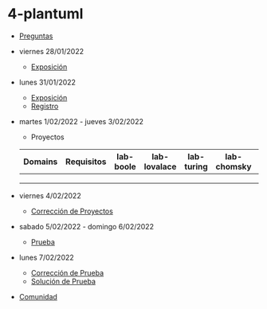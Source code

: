 # 4-plantuml

- [Preguntas](https://escuela.it/cursos/curso-recurrencia-desarrollo-software/clase/patron)
- viernes 28/01/2022
  - [Exposición](https://escuela.it/cursos/curso-recurrencia-desarrollo-software/clase/patron)
- lunes 31/01/2022
  - [Exposición](https://escuela.it/cursos/curso-recurrencia-desarrollo-software/clase/patron)
  - [Registro](https://forms.gle/pA2QvsW32P4KtTD77)
- martes 1/02/2022 - jueves 3/02/2022
  - Proyectos
  
  |Domains|Requisitos|lab-boole|lab-lovalace|lab-turing|lab-chomsky|lab-bernersLee|
  |-------|----------|---------|------------|----------|-----------|--------------|
  |       |          |         |            |          |           |              |
  |       |          |         |            |          |           |              |
  |       |          |         |            |          |           |              |
- viernes 4/02/2022
  - [Corrección de Proyectos](https://escuela.it/cursos/curso-recurrencia-desarrollo-software/clase/patron)
- sabado 5/02/2022 - domingo 6/02/2022
  - [Prueba](https://forms.gle/hB9UJoN2PYiexctH8)
- lunes 7/02/2022
  - [Corrección de Prueba](https://escuela.it/cursos/curso-recurrencia-desarrollo-software/clase/patron)
  - [Solución de Prueba](https://docs.google.com/spreadsheets/d/1Uwtqa5VdD5wK2X7eLgkS6_th16aPnsW8pa5Ft2TyLPo/edit#gid=0)
- [Comunidad](https://escuela.it/)


